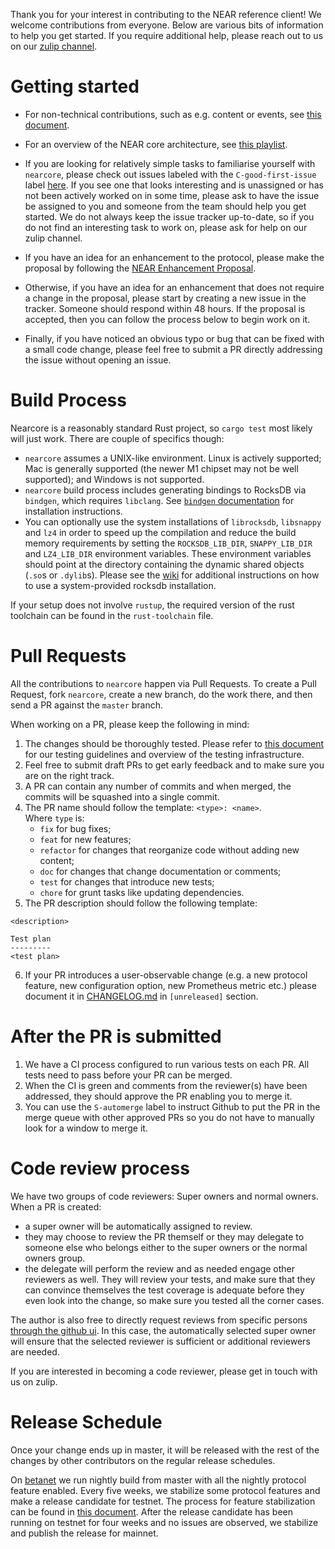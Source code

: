 Thank you for your interest in contributing to the NEAR reference client!  We
welcome contributions from everyone.  Below are various bits of information to
help you get started.  If you require additional help, please reach out to us on
our [zulip channel](https://near.zulipchat.com/).

# Getting started

- For non-technical contributions, such as e.g. content or events, see [this
document](https://docs.nearprotocol.com/docs/contribution/contribution-overview).

- For an overview of the NEAR core architecture, see [this
playlist](https://www.youtube.com/playlist?list=PL9tzQn_TEuFV4qlts0tVgndnytFs4QSYo).

- If you are looking for relatively simple tasks to familiarise yourself with
`nearcore`, please check out issues labeled with the `C-good-first-issue` label
[here](https://github.com/near/nearcore/labels/C-good-first-issue).  If you see
one that looks interesting and is unassigned or has not been actively worked on
in some time, please ask to have the issue be assigned to you and someone from
the team should help you get started.  We do not always keep the issue tracker
up-to-date, so if you do not find an interesting task to work on, please ask for
help on our zulip channel.

- If you have an idea for an enhancement to the protocol, please make the
proposal by following the [NEAR Enhancement
Proposal](https://github.com/near/NEPs/blob/master/neps/nep-0001.md).

- Otherwise, if you have an idea for an enhancement that does not require a
change in the proposal, please start by creating a new issue in the tracker.
Someone should respond within 48 hours.  If the proposal is accepted, then you
can follow the process below to begin work on it.

- Finally, if you have noticed an obvious typo or bug that can be fixed with a
small code change, please feel free to submit a PR directly addressing the issue
without opening an issue.

# Build Process

Nearcore is a reasonably standard Rust project, so `cargo test` most likely will
just work.  There are couple of specifics though:

* `nearcore` assumes a UNIX-like environment.  Linux is actively supported; Mac
is generally supported (the newer M1 chipset may not be well supported); and
Windows is not supported.
* `nearcore` build process includes generating bindings to RocksDB via
`bindgen`, which requires `libclang`.  See [`bindgen`
documentation](https://rust-lang.github.io/rust-bindgen/requirements.html#clang)
for installation instructions.
* You can optionally use the system installations of `librocksdb`, `libsnappy`
and `lz4` in order to speed up the compilation and reduce the build memory
requirements by setting the `ROCKSDB_LIB_DIR`, `SNAPPY_LIB_DIR` and
`LZ4_LIB_DIR` environment variables.  These environment variables should point
at the directory containing the dynamic shared objects (`.so`s or `.dylib`s).
Please see the
[wiki](https://wiki.near.org/contribute/contribute-nearcore#use-system-provided-rocksdb)
for additional instructions on how to use a system-provided rocksdb
installation.

If your setup does not involve `rustup`, the required version of the rust
toolchain can be found in the `rust-toolchain` file.

# Pull Requests

All the contributions to `nearcore` happen via Pull Requests.  To create a Pull
Request, fork `nearcore`, create a new branch, do the work there, and then send
a PR against the `master` branch.

When working on a PR, please keep the following in mind:

1. The changes should be thoroughly tested.  Please refer to [this
document](https://github.com/nearprotocol/nearcore/wiki/Writing-tests-for-nearcore)
for our testing guidelines and overview of the testing infrastructure.
2. Feel free to submit draft PRs to get early feedback and to make sure you are
on the right track.
3. A PR can contain any number of commits and when merged, the commits will be
squashed into a single commit.
4. The PR name should follow the template: `<type>: <name>`.  
Where `type` is:
   - `fix` for bug fixes;
   - `feat` for new features;
   - `refactor` for changes that reorganize code without adding new content;
   - `doc` for changes that change documentation or comments;
   - `test` for changes that introduce new tests;
   - `chore` for grunt tasks like updating dependencies.
5. The PR description should follow the following template:

```
<description>

Test plan
---------
<test plan>
```
6. If your PR introduces a user-observable change (e.g. a new protocol
feature, new configuration option, new Prometheus metric etc.) please
document it in [CHANGELOG.md](CHANGELOG.md) in `[unreleased]` section.

# After the PR is submitted

1. We have a CI process configured to run various tests on each PR.  All tests
need to pass before your PR can be merged.
2. When the CI is green and comments from the reviewer(s) have been addressed,
they should approve the PR enabling you to merge it.
3. You can use the `S-automerge` label to instruct Github to put the PR in the
merge queue with other approved PRs so you do not have to manually look for a
window to merge it.

# Code review process

We have two groups of code reviewers:  Super owners and normal owners.  When a
PR is created:

- a super owner will be automatically assigned to review.
- they may choose to review the PR themself or they may delegate to someone else
who belongs either to the super owners or the normal owners group.
- the delegate will perform the review and as needed engage other reviewers as
well.  They will review your tests, and make sure that they can convince
themselves the test coverage is adequate before they even look into the
change, so make sure you tested all the corner cases.

The author is also free to directly request reviews from specific persons
[through the github
ui](https://docs.github.com/en/github/collaborating-with-pull-requests/proposing-changes-to-your-work-with-pull-requests/requesting-a-pull-request-review).
In this case, the automatically selected super owner will ensure that the
selected reviewer is sufficient or additional reviewers are needed.

If you are interested in becoming a code reviewer, please get in touch with us
on zulip.

# Release Schedule

Once your change ends up in master, it will be released with the rest of the
changes by other contributors on the regular release schedules.

On [betanet](https://docs.near.org/docs/concepts/networks#betanet) we run
nightly build from master with all the nightly protocol feature enabled. Every
five weeks, we stabilize some protocol features and make a release candidate for
testnet.  The process for feature stabilization can be found in [this
document](docs/protocol_upgrade.md).  After the release candidate has been
running on testnet for four weeks and no issues are observed, we stabilize and
publish the release for mainnet.
